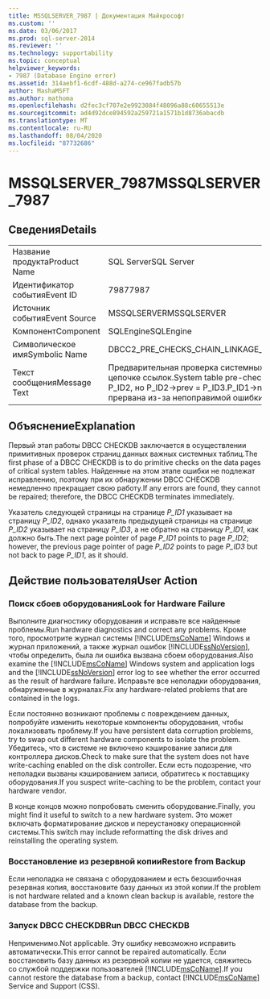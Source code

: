 ```yaml
---
title: MSSQLSERVER_7987 | Документация Майкрософт
ms.custom: ''
ms.date: 03/06/2017
ms.prod: sql-server-2014
ms.reviewer: ''
ms.technology: supportability
ms.topic: conceptual
helpviewer_keywords:
- 7987 (Database Engine error)
ms.assetid: 314aebf1-6cdf-488d-a274-ce967fadb57b
author: MashaMSFT
ms.author: mathoma
ms.openlocfilehash: d2fec3cf707e2e9923084f48096a88c60655513e
ms.sourcegitcommit: ad4d92dce894592a259721a1571b1d8736abacdb
ms.translationtype: MT
ms.contentlocale: ru-RU
ms.lasthandoff: 08/04/2020
ms.locfileid: "87732686"
---
```

# <a name="mssqlserver_7987"></a><span data-ttu-id="2ad64-102">MSSQLSERVER_7987</span><span class="sxs-lookup"><span data-stu-id="2ad64-102">MSSQLSERVER_7987</span></span>
    
## <a name="details"></a><span data-ttu-id="2ad64-103">Сведения</span><span class="sxs-lookup"><span data-stu-id="2ad64-103">Details</span></span>  
  
|||  
|-|-|  
|<span data-ttu-id="2ad64-104">Название продукта</span><span class="sxs-lookup"><span data-stu-id="2ad64-104">Product Name</span></span>|<span data-ttu-id="2ad64-105">SQL Server</span><span class="sxs-lookup"><span data-stu-id="2ad64-105">SQL Server</span></span>|  
|<span data-ttu-id="2ad64-106">Идентификатор события</span><span class="sxs-lookup"><span data-stu-id="2ad64-106">Event ID</span></span>|<span data-ttu-id="2ad64-107">7987</span><span class="sxs-lookup"><span data-stu-id="2ad64-107">7987</span></span>|  
|<span data-ttu-id="2ad64-108">Источник события</span><span class="sxs-lookup"><span data-stu-id="2ad64-108">Event Source</span></span>|<span data-ttu-id="2ad64-109">MSSQLSERVER</span><span class="sxs-lookup"><span data-stu-id="2ad64-109">MSSQLSERVER</span></span>|  
|<span data-ttu-id="2ad64-110">Компонент</span><span class="sxs-lookup"><span data-stu-id="2ad64-110">Component</span></span>|<span data-ttu-id="2ad64-111">SQLEngine</span><span class="sxs-lookup"><span data-stu-id="2ad64-111">SQLEngine</span></span>|  
|<span data-ttu-id="2ad64-112">Символическое имя</span><span class="sxs-lookup"><span data-stu-id="2ad64-112">Symbolic Name</span></span>|<span data-ttu-id="2ad64-113">DBCC2_PRE_CHECKS_CHAIN_LINKAGE_MISMATCH</span><span class="sxs-lookup"><span data-stu-id="2ad64-113">DBCC2_PRE_CHECKS_CHAIN_LINKAGE_MISMATCH</span></span>|  
|<span data-ttu-id="2ad64-114">Текст сообщения</span><span class="sxs-lookup"><span data-stu-id="2ad64-114">Message Text</span></span>|<span data-ttu-id="2ad64-115">Предварительная проверка системных таблиц: идентификатор объекта O_ID содержит ошибку в цепочке ссылок.</span><span class="sxs-lookup"><span data-stu-id="2ad64-115">System table pre-checks: Object ID O_ID has chain linkage mismatch.</span></span> <span data-ttu-id="2ad64-116">P_ID1->next = P_ID2, но P_ID2->prev = P_ID3.</span><span class="sxs-lookup"><span data-stu-id="2ad64-116">P_ID1->next = P_ID2, but P_ID2->prev = P_ID3.</span></span> <span data-ttu-id="2ad64-117">Инструкция проверки прервана из-за непоправимой ошибки.</span><span class="sxs-lookup"><span data-stu-id="2ad64-117">Check statement terminated because of an irreparable error.</span></span>|  
  
## <a name="explanation"></a><span data-ttu-id="2ad64-118">Объяснение</span><span class="sxs-lookup"><span data-stu-id="2ad64-118">Explanation</span></span>  
 <span data-ttu-id="2ad64-119">Первый этап работы DBCC CHECKDB заключается в осуществлении примитивных проверок страниц данных важных системных таблиц.</span><span class="sxs-lookup"><span data-stu-id="2ad64-119">The first phase of a DBCC CHECKDB is to do primitive checks on the data pages of critical system tables.</span></span> <span data-ttu-id="2ad64-120">Найденные на этом этапе ошибки не подлежат исправлению, поэтому при их обнаружении DBCC CHECKDB немедленно прекращает свою работу.</span><span class="sxs-lookup"><span data-stu-id="2ad64-120">If any errors are found, they cannot be repaired; therefore, the DBCC CHECKDB terminates immediately.</span></span>  
  
 <span data-ttu-id="2ad64-121">Указатель следующей страницы на странице *P_ID1* указывает на страницу *P_ID2*, однако указатель предыдущей страницы на странице *P_ID2* указывает на страницу *P_ID3*, а не обратно на страницу *P_ID1*, как должно быть.</span><span class="sxs-lookup"><span data-stu-id="2ad64-121">The next page pointer of page *P_ID1* points to page *P_ID2*; however, the previous page pointer of page *P_ID2* points to page *P_ID3* but not back to page *P_ID1*, as it should.</span></span>  
  
## <a name="user-action"></a><span data-ttu-id="2ad64-122">Действие пользователя</span><span class="sxs-lookup"><span data-stu-id="2ad64-122">User Action</span></span>  
  
### <a name="look-for-hardware-failure"></a><span data-ttu-id="2ad64-123">Поиск сбоев оборудования</span><span class="sxs-lookup"><span data-stu-id="2ad64-123">Look for Hardware Failure</span></span>  
 <span data-ttu-id="2ad64-124">Выполните диагностику оборудования и исправьте все найденные проблемы.</span><span class="sxs-lookup"><span data-stu-id="2ad64-124">Run hardware diagnostics and correct any problems.</span></span> <span data-ttu-id="2ad64-125">Кроме того, просмотрите журнал системы [!INCLUDE[msCoName](../../includes/msconame-md.md)] Windows и журнал приложений, а также журнал ошибок [!INCLUDE[ssNoVersion](../../includes/ssnoversion-md.md)], чтобы определить, была ли ошибка вызвана сбоем оборудования.</span><span class="sxs-lookup"><span data-stu-id="2ad64-125">Also examine the [!INCLUDE[msCoName](../../includes/msconame-md.md)] Windows system and application logs and the [!INCLUDE[ssNoVersion](../../includes/ssnoversion-md.md)] error log to see whether the error occurred as the result of hardware failure.</span></span> <span data-ttu-id="2ad64-126">Исправьте все неполадки оборудования, обнаруженные в журналах.</span><span class="sxs-lookup"><span data-stu-id="2ad64-126">Fix any hardware-related problems that are contained in the logs.</span></span>  
  
 <span data-ttu-id="2ad64-127">Если постоянно возникают проблемы с повреждением данных, попробуйте изменить некоторые компоненты оборудования, чтобы локализовать проблему.</span><span class="sxs-lookup"><span data-stu-id="2ad64-127">If you have persistent data corruption problems, try to swap out different hardware components to isolate the problem.</span></span> <span data-ttu-id="2ad64-128">Убедитесь, что в системе не включено кэширование записи для контроллера дисков.</span><span class="sxs-lookup"><span data-stu-id="2ad64-128">Check to make sure that the system does not have write-caching enabled on the disk controller.</span></span> <span data-ttu-id="2ad64-129">Если есть подозрение, что неполадки вызваны кэшированием записи, обратитесь к поставщику оборудования.</span><span class="sxs-lookup"><span data-stu-id="2ad64-129">If you suspect write-caching to be the problem, contact your hardware vendor.</span></span>  
  
 <span data-ttu-id="2ad64-130">В конце концов можно попробовать сменить оборудование.</span><span class="sxs-lookup"><span data-stu-id="2ad64-130">Finally, you might find it useful to switch to a new hardware system.</span></span> <span data-ttu-id="2ad64-131">Это может включать форматирование дисков и переустановку операционной системы.</span><span class="sxs-lookup"><span data-stu-id="2ad64-131">This switch may include reformatting the disk drives and reinstalling the operating system.</span></span>  
  
### <a name="restore-from-backup"></a><span data-ttu-id="2ad64-132">Восстановление из резервной копии</span><span class="sxs-lookup"><span data-stu-id="2ad64-132">Restore from Backup</span></span>  
 <span data-ttu-id="2ad64-133">Если неполадка не связана с оборудованием и есть безошибочная резервная копия, восстановите базу данных из этой копии.</span><span class="sxs-lookup"><span data-stu-id="2ad64-133">If the problem is not hardware related and a known clean backup is available, restore the database from the backup.</span></span>  
  
### <a name="run-dbcc-checkdb"></a><span data-ttu-id="2ad64-134">Запуск DBCC CHECKDB</span><span class="sxs-lookup"><span data-stu-id="2ad64-134">Run DBCC CHECKDB</span></span>  
 <span data-ttu-id="2ad64-135">Неприменимо.</span><span class="sxs-lookup"><span data-stu-id="2ad64-135">Not applicable.</span></span> <span data-ttu-id="2ad64-136">Эту ошибку невозможно исправить автоматически.</span><span class="sxs-lookup"><span data-stu-id="2ad64-136">This error cannot be repaired automatically.</span></span> <span data-ttu-id="2ad64-137">Если восстановить базу данных из резервной копии не удается, свяжитесь со службой поддержки пользователей [!INCLUDE[msCoName](../../includes/msconame-md.md)].</span><span class="sxs-lookup"><span data-stu-id="2ad64-137">If you cannot restore the database from a backup, contact [!INCLUDE[msCoName](../../includes/msconame-md.md)] Service and Support (CSS).</span></span>  
  
  
